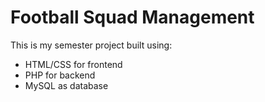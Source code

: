 # Football Squad Management

This is my semester project built using:
- HTML/CSS for frontend
- PHP for backend
- MySQL as database

